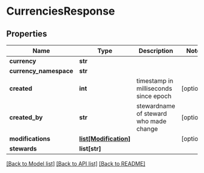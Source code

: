 # CurrenciesResponse

## Properties
Name | Type | Description | Notes
------------ | ------------- | ------------- | -------------
**currency** | **str** |  | 
**currency_namespace** | **str** |  | 
**created** | **int** | timestamp in milliseconds since epoch | [optional] 
**created_by** | **str** | stewardname of steward who made change | [optional] 
**modifications** | [**list[Modification]**](Modification.md) |  | [optional] 
**stewards** | **list[str]** |  | 

[[Back to Model list]](../README.md#documentation-for-models) [[Back to API list]](../README.md#documentation-for-api-endpoints) [[Back to README]](../README.md)



